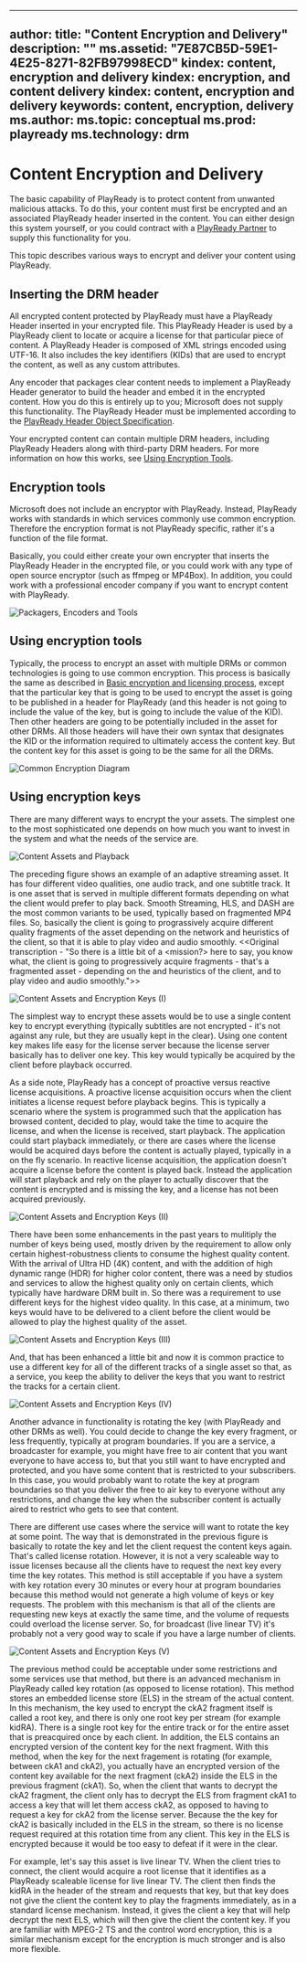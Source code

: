  ---
author: 
title: "Content Encryption and Delivery"
description: ""
ms.assetid: "7E87CB5D-59E1-4E25-8271-82FB97998ECD"
kindex: content, encryption and delivery
kindex: encryption, and content delivery
kindex: content, encryption and delivery
keywords: content, encryption, delivery
ms.author: 
ms.topic: conceptual
ms.prod: playready
ms.technology: drm
---


# Content Encryption and Delivery
   
  
The basic capability of PlayReady is to protect content from unwanted malicious attacks. To do this, your content must first be encrypted and an associated PlayReady header inserted in the content. You can either design this system yourself, or you could contract with a [PlayReady Partner](https://www.microsoft.com/playready/partners/) to supply this functionality for you.

This topic describes various ways to encrypt and deliver your content using PlayReady.

## Inserting the DRM header

All encrypted content protected by PlayReady must have a PlayReady Header inserted in your encrypted file. This PlayReady Header is used by a PlayReady client to locate or acquire a license for that particular piece of content. A PlayReady Header is composed of XML strings encoded using UTF-16. It also includes the key identifiers (KIDs) that are used to encrypt the content, as well as any custom attributes. 

Any encoder that packages clear content needs to implement a PlayReady Header generator to build the header and embed it in the encrypted content. How you do this is entirely up to you; Microsoft does not supply this functionality. The PlayReady Header must be implemented according to the [PlayReady Header Object Specification](https://www.microsoft.com/playready/documents/).

Your encrypted content can contain multiple DRM headers, including PlayReady Headers along with third-party DRM headers. For more information on how this works, see [Using Encryption Tools](#encryptiontoools).

## Encryption tools

Microsoft does not include an encryptor with PlayReady. Instead, PlayReady works with standards in which services commonly use common encryption. Therefore the encryption format is not PlayReady specific, rather it's a function of the file format. 

Basically, you could either create your own encrypter that inserts the PlayReady Header in the encrypted file, or you could work with any type of open source encryptor (such as ffmpeg or MP4Box). In addition, you could work with a professional encoder company if you want to encrypt content with PlayReady. 

![Packagers, Encoders and Tools](../images/encryption_tools.png)

<a id="encryptiontools"></a>

## Using encryption tools

Typically, the process to encrypt an asset with multiple DRMs or common technologies is going to use common encryption. This process is basically the same as described in [Basic encryption and licensing process](basicpurposeofplayready.md#basicprocess), except that the particular key that is going to be used to encrypt the asset is going to be published in a header for PlayReady (and this header is not going to include the value of the key, but is going to include the value of the KID). Then other headers are going to be potentially included in the asset for other DRMs. All those headers will have their own syntax that designates the KID or the information required to ultimately access the content key. But the content key for this asset is going to be the same for all the DRMs.

![Common Encryption Diagram](../images/common_encryption_diagram.png)

## Using encryption keys

There are many different ways to encrypt the your assets. The simplest one to the most sophisticated one depends on how much you want to invest in the system and what the needs of the service are.

![Content Assets and Playback](../images/content_assets_and_playback.png)

The preceding figure shows an example of an adaptive streaming asset. It has four different video qualities, one audio track, and one subtitle track. It is one asset that is served in multiple different formats depending on what the client would prefer to play back. Smooth Streaming, HLS, and DASH are the most common variants to be used, typically based on fragmented MP4 files. So, basically the client is going to prograssively acquire different quality fragments of the asset depending on the network and heuristics of the client, so that it is able to play video and audio smoothly. <<Original transcription - "So there is a little bit of a <mission?> here to say, you know what, the client is going to progressively acquire fragments - that's a fragmented asset - depending on the <mumble> and heuristics of the client, and to play video and audio smoothly.">>

![Content Assets and Encryption Keys (I)](assets_and_encryption_keys_1.png)

The simplest way to encrypt these assets would be to use a single content key to encrypt everything (typically subtitles are not encrypted - it's not against any rule, but they are usually kept in the clear). Using one content key makes life easy for the license server because the license server basically has to deliver one key. This key would typically be acquired by the client before playback occurred. 

As a side note, PlayReady has a concept of proactive versus reactive license acquisitions. A proactive license acquisition occurs when the client initiates a license request before playback begins. This is typically a scenario where the system is programmed such that the application has browsed content, decided to play, would take the time to acquire the license, and when the license is received, start playback. The application could start playback immediately, or there are cases where the license would be acquired days before the content is actually played, typically in a on the fly scenario. In reactive license acquisition, the application doesn't acquire a license before the content is played back. Instead the application will start playback and rely on the player to actually discover that the content is encrypted and is missing the key, and a license has not been acquired previously.

![Content Assets and Encryption Keys (II)](assets_and_encryption_keys_2.png)

There have been some enhancements in the past years to mulitiply the number of keys being used, mostly driven by the requirement to allow only certain highest-robustness clients to consume the highest quality content. With the arrival of Ultra HD (4K) content, and with the addition of high dynamic range (HDR) for higher color content, there was a need by studios and services to allow the highest quality only on certain clients, which typically have hardware DRM built in. So there was a requirement to use different keys for the highest video quality. In this case, at a minimum, two keys would have to be delivered to a client before the client would be allowed to play the highest quality of the asset. 

![Content Assets and Encryption Keys (III)](assets_and_encryption_keys_3.png)

And, that has been enhanced a little bit and now it is common practice to use a different key for all of the different tracks of a single asset so that, as a service, you keep the ability to deliver the keys that you want to restrict the tracks for a certain client.

![Content Assets and Encryption Keys (IV)](assets_and_encryption_keys_4.png)

Another advance in functionality is rotating the key (with PlayReady and other DRMs as well). You could decide to change the key every fragment, or less frequently, typically at program boundaries. If you are a service, a broadcaster for example, you might have free to air content that you want everyone to have access to, but that you still want to have encrypted and protected, and you have some content that is restricted to your subscribers. In this case, you would probably want to rotate the key at program boundaries so that you deliver the free to air key to everyone without any restrictions, and change the key when the subscriber content is actually aired to restrict who gets to see that content. 

There are different use cases where the service will want to rotate the key at some point. The way that is demonstrated in the previous figure is basically to rotate the key and let the client request the content keys again. That's called license rotation. However, it is not a very scaleable way to issue licenses because all the clients have to request the next key every time the key rotates. This method is still acceptable if you have a system with key rotation every 30 minutes or every hour at program boundaries because this method would not generate a high volume of keys or key requests. The problem with this mechanism is that all of the clients are requesting new keys at exactly the same time, and the volume of requests could overload the license server. So, for broadcast (live linear TV) it's probably not a very good way to scale if you have a large number of clients. 

![Content Assets and Encryption Keys (V)](assets_and_encryption_keys_5.png)

The previous method could be acceptable under some restrictions and some services use that method, but there is an advanced mechanism in PlayReady called key rotation (as opposed to license rotation). This method stores an embedded license store (ELS) in the stream of the actual content. In this mechanism, the key used to encrypt the ckA2 fragment itself is called a root key, and there is only one root key per stream (for example kidRA). There is a single root key for the entire track or for the entire asset that is preacquired once by each client. In addition, the ELS contains an encrypted version of the content key for the next fragment. With this method, when the key for the next fragement is rotating (for example, between ckA1 and ckA2), you actually have an encrypted version of the content key available for the next fragment (ckA2) inside the ELS in the previous fragment (ckA1). So, when the client that wants to decrypt the ckA2 fragment, the client only has to decrypt the ELS from fragment ckA1 to access a key that will let them access ckA2, as opposed to having to request a key for ckA2 from the license server. Because the the key for ckA2 is basically included in the ELS in the stream, so there is no license request required at this rotation time from any client. This key in the ELS is encrypted because it would be too easy to defeat if it were in the clear. 

For example, let's say this asset is live linear TV. When the client tries to connect, the client would acquire a root license that it identifies as a PlayReady scaleable license for live linear TV. The client then finds the kidRA in the header of the stream and requests that key, but that key does not give the client the content key to play the fragments immediately, as in a standard license mechanism. Instead, it gives the client a key that will help decrypt the next ELS, which will then give the client the content key. If you are familiar with MPEG-2 TS and the control word encryption, this is a similar mechanism except for the encryption is much stronger and is also more flexible.

